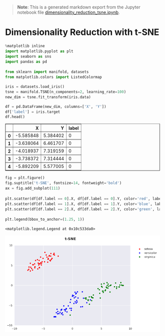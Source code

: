 >**Note**: This is a generated markdown export from the Jupyter notebook file [dimensionality_reduction_tsne.ipynb](dimensionality_reduction_tsne.ipynb).

# Dimensionality Reduction with t-SNE


```python
%matplotlib inline
import matplotlib.pyplot as plt
import seaborn as sns
import pandas as pd

from sklearn import manifold, datasets
from matplotlib.colors import ListedColormap

```


```python
iris = datasets.load_iris()
tsne = manifold.TSNE(n_components=2, learning_rate=100)
new_dim = tsne.fit_transform(iris.data)
```


```python
df = pd.DataFrame(new_dim, columns=['X', 'Y'])
df['label'] = iris.target
df.head()
```




<div>
<table border="1" class="dataframe">
  <thead>
    <tr style="text-align: right;">
      <th></th>
      <th>X</th>
      <th>Y</th>
      <th>label</th>
    </tr>
  </thead>
  <tbody>
    <tr>
      <th>0</th>
      <td>-5.585848</td>
      <td>5.384402</td>
      <td>0</td>
    </tr>
    <tr>
      <th>1</th>
      <td>-3.638064</td>
      <td>6.461707</td>
      <td>0</td>
    </tr>
    <tr>
      <th>2</th>
      <td>-4.018937</td>
      <td>7.319159</td>
      <td>0</td>
    </tr>
    <tr>
      <th>3</th>
      <td>-3.738372</td>
      <td>7.314444</td>
      <td>0</td>
    </tr>
    <tr>
      <th>4</th>
      <td>-5.892209</td>
      <td>5.577005</td>
      <td>0</td>
    </tr>
  </tbody>
</table>
</div>




```python
fig = plt.figure()
fig.suptitle('t-SNE', fontsize=14, fontweight='bold')
ax = fig.add_subplot(111)

plt.scatter(df[df.label == 0].X, df[df.label == 0].Y, color='red', label=iris.target_names[0])
plt.scatter(df[df.label == 1].X, df[df.label == 1].Y, color='blue', label=iris.target_names[1])
plt.scatter(df[df.label == 2].X, df[df.label == 2].Y, color='green', label=iris.target_names[2])

plt.legend(bbox_to_anchor=(1.25, 1))
```




    <matplotlib.legend.Legend at 0x10c533da0>




    
![png](dimensionality_reduction_tsne_files/dimensionality_reduction_tsne_4_1.png)
    
